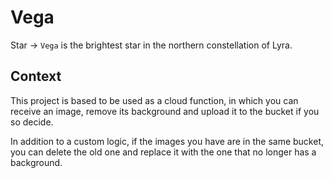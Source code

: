 # Vega
Star -> `Vega` is the brightest star in the northern constellation of Lyra. 

## Context
This project is based to be used as a cloud function, in which you can receive an image, remove its background and upload it to the bucket if you so decide.

In addition to a custom logic, if the images you have are in the same bucket, you can delete the old one and replace it with the one that no longer has a background.
